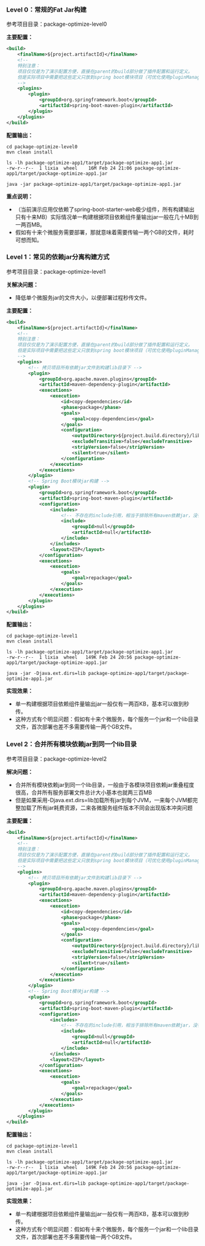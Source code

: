 ### Level 0：常规的Fat Jar构建

参考项目目录：package-optimize-level0

**主要配置：**

~~~xml
<build>
    <finalName>${project.artifactId}</finalName>
    <!--
    特别注意：
    项目仅仅是为了演示配置方便，直接在parent的build部分做了插件配置和运行定义。
    但是实际项目中需要把这些定义只放到spring boot模块项目（可优化使用pluginManagement形式），避免干扰其他util、common等模块项目
    -->
    <plugins>
        <plugin>
            <groupId>org.springframework.boot</groupId>
            <artifactId>spring-boot-maven-plugin</artifactId>
        </plugin>
    </plugins>
</build>
~~~

**配置输出：**

~~~shell script
cd package-optimize-level0
mvn clean install

ls -lh package-optimize-app1/target/package-optimize-app1.jar
-rw-r--r--  1 lixia  wheel    16M Feb 24 21:06 package-optimize-app1/target/package-optimize-app1.jar

java -jar package-optimize-app1/target/package-optimize-app1.jar
~~~

**重点说明：**

* （当前演示应用仅依赖了spring-boot-starter-web极少组件，所有构建输出只有十来MB）实际情况单一构建根据项目依赖组件量输出jar一般在几十MB到一两百MB。
* 假如有十来个微服务需要部署，那就意味着需要传输一两个GB的文件，耗时可想而知。

### Level 1：常见的依赖jar分离构建方式

参考项目目录：package-optimize-level1

**关解决问题：**

* 降低单个微服务jar的文件大小，以便部署过程秒传文件。

**主要配置：**

~~~xml
<build>
    <finalName>${project.artifactId}</finalName>
    <!--
    特别注意：
    项目仅仅是为了演示配置方便，直接在parent的build部分做了插件配置和运行定义。
    但是实际项目中需要把这些定义只放到spring boot模块项目（可优化使用pluginManagement形式），避免干扰其他util、common等模块项目
    -->
    <plugins>
        <!-- 拷贝项目所有依赖jar文件到构建lib目录下 -->
        <plugin>
            <groupId>org.apache.maven.plugins</groupId>
            <artifactId>maven-dependency-plugin</artifactId>
            <executions>
                <execution>
                    <id>copy-dependencies</id>
                    <phase>package</phase>
                    <goals>
                        <goal>copy-dependencies</goal>
                    </goals>
                    <configuration>
                        <outputDirectory>${project.build.directory}/lib</outputDirectory>
                        <excludeTransitive>false</excludeTransitive>
                        <stripVersion>false</stripVersion>
                        <silent>true</silent>
                    </configuration>
                </execution>
            </executions>
        </plugin>
        <!-- Spring Boot模块jar构建 -->
        <plugin>
            <groupId>org.springframework.boot</groupId>
            <artifactId>spring-boot-maven-plugin</artifactId>
            <configuration>
                <includes>
                    <!-- 不存在的include引用，相当于排除所有maven依赖jar，没有任何三方jar文件打入输出jar -->
                    <include>
                        <groupId>null</groupId>
                        <artifactId>null</artifactId>
                    </include>
                </includes>
                <layout>ZIP</layout>
            </configuration>
            <executions>
                <execution>
                    <goals>
                        <goal>repackage</goal>
                    </goals>
                </execution>
            </executions>
        </plugin>
    </plugins>
</build>
~~~

**配置输出：**

~~~shell script
cd package-optimize-level1
mvn clean install

ls -lh package-optimize-app1/target/package-optimize-app1.jar
-rw-r--r--  1 lixia  wheel   149K Feb 24 20:56 package-optimize-app1/target/package-optimize-app1.jar

java -jar -Djava.ext.dirs=lib package-optimize-app1/target/package-optimize-app1.jar
~~~


**实现效果：**

* 单一构建根据项目依赖组件量输出jar一般仅有一两百KB，基本可以做到秒传。
* 这种方式有个明显问题：假如有十来个微服务，每个服务一个jar和一个lib目录文件，首次部署也差不多需要传输一两个GB文件。

### Level 2：合并所有模块依赖jar到同一个lib目录

参考项目目录：package-optimize-level2

**解决问题：**

* 合并所有模块依赖jar到同一个lib目录，一般由于各模块项目依赖jar重叠程度很高，合并所有服务部署文件总计大小基本也就两三百MB
* 但是如果采用-Djava.ext.dirs=lib加载所有jar到每个JVM，一来每个JVM都完整加载了所有jar耗费资源，二来各微服务组件版本不同会出现版本冲突问题

**主要配置：**

~~~xml
<build>
    <finalName>${project.artifactId}</finalName>
    <!--
    特别注意：
    项目仅仅是为了演示配置方便，直接在parent的build部分做了插件配置和运行定义。
    但是实际项目中需要把这些定义只放到spring boot模块项目（可优化使用pluginManagement形式），避免干扰其他util、common等模块项目
    -->
    <plugins>
        <!-- 拷贝项目所有依赖jar文件到构建lib目录下 -->
        <plugin>
            <groupId>org.apache.maven.plugins</groupId>
            <artifactId>maven-dependency-plugin</artifactId>
            <executions>
                <execution>
                    <id>copy-dependencies</id>
                    <phase>package</phase>
                    <goals>
                        <goal>copy-dependencies</goal>
                    </goals>
                    <configuration>
                        <outputDirectory>${project.build.directory}/lib</outputDirectory>
                        <excludeTransitive>false</excludeTransitive>
                        <stripVersion>false</stripVersion>
                        <silent>true</silent>
                    </configuration>
                </execution>
            </executions>
        </plugin>
        <!-- Spring Boot模块jar构建 -->
        <plugin>
            <groupId>org.springframework.boot</groupId>
            <artifactId>spring-boot-maven-plugin</artifactId>
            <configuration>
                <includes>
                    <!-- 不存在的include引用，相当于排除所有maven依赖jar，没有任何三方jar文件打入输出jar -->
                    <include>
                        <groupId>null</groupId>
                        <artifactId>null</artifactId>
                    </include>
                </includes>
                <layout>ZIP</layout>
            </configuration>
            <executions>
                <execution>
                    <goals>
                        <goal>repackage</goal>
                    </goals>
                </execution>
            </executions>
        </plugin>
    </plugins>
</build>
~~~

**配置输出：**

~~~shell script
cd package-optimize-level1
mvn clean install

ls -lh package-optimize-app1/target/package-optimize-app1.jar
-rw-r--r--  1 lixia  wheel   149K Feb 24 20:56 package-optimize-app1/target/package-optimize-app1.jar

java -jar -Djava.ext.dirs=lib package-optimize-app1/target/package-optimize-app1.jar
~~~


**实现效果：**

* 单一构建根据项目依赖组件量输出jar一般仅有一两百KB，基本可以做到秒传。
* 这种方式有个明显问题：假如有十来个微服务，每个服务一个jar和一个lib目录文件，首次部署也差不多需要传输一两个GB文件。

